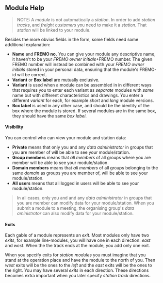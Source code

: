 ﻿## Module Help
> NOTE: A *module* is not automatically a *station*. In order to add *station tracks*, and *freight customers* you need to make it a *station*.
> That *station* will be linked to your module.

Besides the more obvius fields in the form, some fields need some additional explanation:
- **Name** and **FREMO no.**
You can give your module any descriptive name, it haven't to be your *FREMO owner initials*+FREMO number. 
The given FREMO number will instead be combined with your *FREMO owner initials* stored in your personal data, ensuring that the module's FREMO-id will be correct.
- **Variant** or **Box label** are mutually exclusive. 
- **Variant** is used when a module can be assembled in in different ways 
that requires you to enter each variant as *separate* modules with *same* name 
but with different characteristics and drawings. You enter a different *variant* for each, for example *short* and *long* module versions.
- **Box label** is used in any other case, and should be the identity of the box where the module is stored. If several modules are in the same box, they should have the same *box label*. 
#### Visibility
You can control who can view your module and station data:
- **Private** means that only you and any *data administrator* in groups that you are member of will be able to see your module/station.
- **Group members** means that *all members* of all groups where you are member will be able to see your module/station.
- **Domain members** means that *all members* of all groups belonging to the same *domain* as groups you are member of, will be able to see your module/station.
- **All users** means that all logged in users will be able to see your module/station.
>In all cases, only you and and any *data administrator* in groups that you are member can modify data for your module/station. 
>When you submit a module to a meeting, the organising group's *data aministrator* can also modify data for your module/station. 
#### Exits
Each gable of a module represents an *exit*. 
Most modules only have two *exits*, for example line-modules, you will have one in each direction: *east* and *west*.
When the the track ends at the module, you add only one exit.

When you specify exits for *station modules* you must imagine that you stand at the operation place and have the module to the north of you.
Then *west* exits will be the ones to the *left* and the *east* exits will be the ones to the right.
You may have several *exits* in each direction.
These directions becomes extra important when you later specify *station track* directions.

